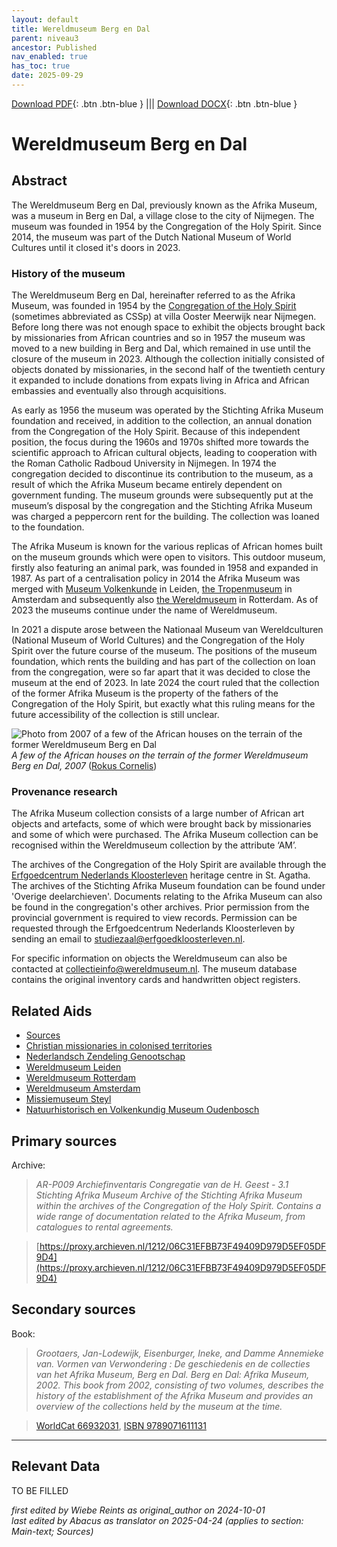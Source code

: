 ```yaml
---
layout: default
title: Wereldmuseum Berg en Dal
parent: niveau3
ancestor: Published
nav_enabled: true
has_toc: true
date: 2025-09-29
--- 
```



[Download PDF](https://raw.githubusercontent.com/colonial-heritage/research-guides-dev/refs/heads/main/EXPORTS/published/PDF/niveau3/English/WMBergEnDal.pdf){: .btn .btn-blue } |||    [Download DOCX](https://raw.githubusercontent.com/colonial-heritage/research-guides-dev/refs/heads/main/EXPORTS/published/DOCX/niveau3/English/WMBergEnDal.docx){: .btn .btn-blue }


# Wereldmuseum Berg en Dal


## Abstract

The Wereldmuseum Berg en Dal, previously known as the Afrika Museum, was a museum in Berg en Dal, a village close to the city of Nijmegen. The museum was founded in 1954 by the Congregation of the Holy Spirit. Since 2014, the museum was part of the Dutch National Museum of World Cultures until it closed it's doors in 2023.

### History of the museum

The Wereldmuseum Berg en Dal, hereinafter referred to as the Afrika Museum, was founded in 1954 by the [Congregation of the Holy Spirit](https://missie-geest.nl/) (sometimes abbreviated as CSSp) at villa Ooster Meerwijk near Nijmegen. Before long there was not enough space to exhibit the objects brought back by missionaries from African countries and so in 1957 the museum was moved to a new building in Berg and Dal, which remained in use until the closure of the museum in 2023. Although the collection initially consisted of objects donated by missionaries, in the second half of the twentieth century it expanded to include donations from expats living in Africa and African embassies and eventually also through acquisitions. 

As early as 1956 the museum was operated by the Stichting Afrika Museum foundation and received, in addition to the collection, an annual donation from the Congregation of the Holy Spirit. Because of this independent position, the focus during the 1960s and 1970s shifted more towards the scientific approach to African cultural objects, leading to cooperation with the Roman Catholic Radboud University in Nijmegen. In 1974 the congregation decided to discontinue its contribution to the museum, as a result of which the Afrika Museum became entirely dependent on government funding. The museum grounds were subsequently put at the museum’s disposal by the congregation and the Stichting Afrika Museum was charged a peppercorn rent for the building. The collection was loaned to the foundation. 

The Afrika Museum is known for the various replicas of African homes built on the museum grounds which were open to visitors. This outdoor museum, firstly also featuring an animal park, was founded in 1958 and expanded in 1987. As part of a centralisation policy  in 2014  the Afrika Museum was merged with [Museum Volkenkunde](https://app.colonialcollections.nl/en/research-aids/https%3A%2F%2Fn2t%252Enet%2Fark%3A%2F27023%2F77c1a0cf982b33b9e88073c4a704049b) in Leiden, [the Tropenmuseum](https://app.colonialcollections.nl/en/research-aids/https%3A%2F%2Fn2t%252Enet%2Fark%3A%2F27023%2Fba9397040f2cf7f618e2180fb6c90208) in Amsterdam and subsequently also [the Wereldmuseum](https://app.colonialcollections.nl/en/research-aids/https%3A%2F%2Fn2t%252Enet%2Fark%3A%2F27023%2Fe2859af90871cee23d48d1467336b191) in Rotterdam. As of 2023 the museums continue under the name of Wereldmuseum.

In 2021 a dispute arose between the Nationaal Museum van Wereldculturen (National Museum of World Cultures) and the Congregation of the Holy Spirit over the future course of the museum. The positions of the museum foundation, which rents the building and has part of the collection on loan from the congregation, were so far apart that it was decided to close the museum at the end of 2023. In late 2024 the court ruled that the collection of the former Afrika Museum is the property of the fathers of the Congregation of the Holy Spirit, but exactly what this ruling means for the future accessibility of the collection is still unclear.

![Photo from 2007 of a few of the African houses on the terrain of the former Wereldmuseum Berg en Dal](https://upload.wikimedia.org/wikipedia/commons/5/51/Afrika_museum_-_Berg_en_Dal_-_panoramio_-_Rokus_Cornelis.jpg)
_A few of the African houses on the terrain of the former Wereldmuseum Berg en Dal, 2007_ ([Rokus Cornelis](https://commons.wikimedia.org/wiki/File:Afrika_museum_-_Berg_en_Dal_-_panoramio_-_Rokus_Cornelis.jpg))

### Provenance research

The Afrika Museum collection consists of a large number of African art objects and artefacts, some of which were brought back by missionaries and some of which were purchased. The Afrika Museum collection can be recognised within the Wereldmuseum collection by the attribute ‘AM’.  

The archives of the Congregation of the Holy Spirit are available through the [Erfgoedcentrum Nederlands Kloosterleven](https://erfgoedkloosterleven.nl/) heritage centre in St. Agatha. The archives of the Stichting Afrika Museum foundation can be found under 'Overige deelarchieven'. Documents relating to the Afrika Museum can also be found in the congregation's other archives. Prior permission from the provincial government is required to view records. Permission can be requested through the Erfgoedcentrum Nederlands Kloosterleven by sending an email to [studiezaal@erfgoedkloosterleven.nl](mailto:studiezaal@erfgoedkloosterleven.nl).

For specific information on objects the Wereldmuseum can also be contacted at [collectieinfo@wereldmuseum.nl](mailto:collectieinfo@wereldmuseum.nl). The museum database contains the original inventory cards and handwritten object registers.


## Related Aids

 - [Sources](niveau1/English/Sources_20240501.yml)  
 - [Christian missionaries in colonised territories](niveau2/English/ChristianMission_20240417.yml)  
 - [Nederlandsch Zendeling Genootschap](niveau3/English/NZG_20240508.yml)  
 - [Wereldmuseum Leiden](niveau3/English/WMLeiden_20240508.yml)  
 - [Wereldmuseum Rotterdam](niveau3/English/WMRotterdam_2040822.yml)  
 - [Wereldmuseum Amsterdam](niveau3/English/WMAmsterdam_20240809.yml)  
 - [Missiemuseum Steyl](niveau3/English/MissiemuseumSteyl_20241021.yml)  
 - [Natuurhistorisch en Volkenkundig Museum Oudenbosch](niveau3/English/MOudenbosch_20250603.yml)  

## Primary sources

Archive:
  > *AR-P009 Archiefinventaris Congregatie van de H. Geest - 3.1 Stichting Afrika Museum*
  > _Archive of the Stichting Afrika Museum within the archives of the Congregation of the Holy Spirit. Contains a wide range of documentation related to the Afrika Museum, from catalogues to rental agreements._  

  > [https://proxy.archieven.nl/1212/06C31EFBB73F49409D979D5EF05DF9D4](https://proxy.archieven.nl/1212/06C31EFBB73F49409D979D5EF05DF9D4)

## Secondary sources

Book:
  > *Grootaers, Jan-Lodewijk, Eisenburger, Ineke, and Damme Annemieke van. Vormen van Verwondering : De geschiedenis en de collecties van het Afrika Museum, Berg en Dal. Berg en Dal: Afrika Museum, 2002.*
  > _This book from 2002, consisting of two volumes, describes the history of the establishment of the Afrika Museum and provides an overview of the collections held by the museum at the time._  

  > [WorldCat 66932031](https://search.worldcat.org/title/66932031), [ISBN 9789071611131](https://isbnsearch.org/isbn/9789071611131)



---
## Relevant Data 
TO BE FILLED

_first edited by Wiebe Reints as original_author on 2024-10-01_  
_last edited by Abacus as translator on 2025-04-24
(applies to section: Main-text; Sources)_
        